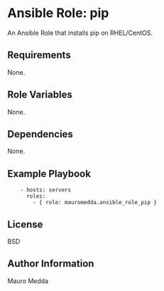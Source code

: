 # Ansible Role: pip

An Ansible Role that installs pip on RHEL/CentOS.

## Requirements

None.

## Role Variables

None.

## Dependencies

None.

## Example Playbook

```
    - hosts: servers
      roles:
        - { role: mauromedda.ansible_role_pip }
```

## License

BSD

## Author Information

Mauro Medda
